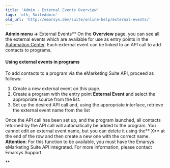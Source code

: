```yaml
---
title: 'Admin - External Events Overview'
tags: 'olh, SuiteAdmin'
old_url: 'http://emarsys.dev/suite/online-help/external-events/'
---
```


**Admin menu ->** External Events** On the **Overview** page, you can see all the external events which are available for use as entry points in the [Automation Center](/olh/ac-overview.md "Campaigns â&#128;&#147; Automation Center â&#128;&#147; Overview"). Each external event can be linked to an API call to add contacts to programs.

#### Using external events in programs

 To add contacts to a program via the eMarketing Suite API, proceed as follows:

1. Create a new external event on this page.
2. Create a program with the entry point **External Event** and select the appropriate source from the list.
3. Set up the desired API call and, using the appropriate interface, retrieve the external event name from the list

 Once the API call has been set up, and the program launched, all contacts returned by the API call will automatically be added to the program. You cannot edit an external event name, but you can delete it using the** X** at the end of the row and then create a new one with the correct name. **Attention**: For this function to be available, you must have the Emarsys eMarketing Suite API integrated. For more information, please contact Emarsys Support.

**